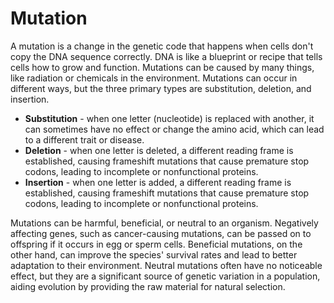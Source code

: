 # Mutation

A mutation is a change in the genetic code that happens when cells don't copy the DNA sequence correctly. DNA is like a blueprint or recipe that tells cells how to grow and function. Mutations can be caused by many things, like radiation or chemicals in the environment. Mutations can occur in different ways, but the three primary types are substitution, deletion, and insertion.

- **Substitution** - when one letter (nucleotide) is replaced with another, it can sometimes have no effect or change the amino acid, which can lead to a different trait or disease.
- **Deletion** - when one letter is deleted, a different reading frame is established, causing frameshift mutations that cause premature stop codons, leading to incomplete or nonfunctional proteins.
- **Insertion** - when one letter is added, a different reading frame is established, causing frameshift mutations that cause premature stop codons, leading to incomplete or nonfunctional proteins.

Mutations can be harmful, beneficial, or neutral to an organism. Negatively affecting genes, such as cancer-causing mutations, can be passed on to offspring if it occurs in egg or sperm cells. Beneficial mutations, on the other hand, can improve the species' survival rates and lead to better adaptation to their environment. Neutral mutations often have no noticeable effect, but they are a significant source of genetic variation in a population, aiding evolution by providing the raw material for natural selection.
